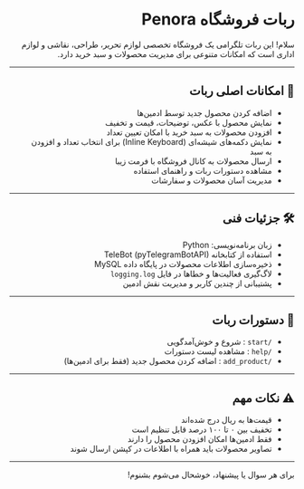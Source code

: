 <div dir="rtl">

# ربات فروشگاه Penora

سلام! این ربات تلگرامی یک فروشگاه تخصصی لوازم تحریر، طراحی، نقاشی و لوازم اداری است که امکانات متنوعی برای مدیریت محصولات و سبد خرید دارد.

---

## 📌 امکانات اصلی ربات

- اضافه کردن محصول جدید توسط ادمین‌ها  
- نمایش محصول با عکس، توضیحات، قیمت و تخفیف  
- افزودن محصولات به سبد خرید با امکان تعیین تعداد  
- نمایش دکمه‌های شیشه‌ای (Inline Keyboard) برای انتخاب تعداد و افزودن به سبد  
- ارسال محصولات به کانال فروشگاه با فرمت زیبا  
- مشاهده دستورات ربات و راهنمای استفاده  
- مدیریت آسان محصولات و سفارشات

---

## 🛠️ جزئیات فنی

- زبان برنامه‌نویسی: Python  
- استفاده از کتابخانه TeleBot (pyTelegramBotAPI)  
- ذخیره‌سازی اطلاعات محصولات در پایگاه داده MySQL  
- لاگ‌گیری فعالیت‌ها و خطاها در فایل `logging.log`  
- پشتیبانی از چندین کاربر و مدیریت نقش ادمین

---
## 📄 دستورات ربات

- `/start` : شروع و خوش‌آمدگویی  
- `/help` : مشاهده لیست دستورات  
- `/add_product` : اضافه کردن محصول جدید (فقط برای ادمین‌ها)

---

## ⚠️ نکات مهم

- قیمت‌ها به ریال درج شده‌اند  
- تخفیف بین ۰ تا ۱۰۰ درصد قابل تنظیم است  
- فقط ادمین‌ها امکان افزودن محصول را دارند  
- تصاویر محصولات باید همراه با اطلاعات در کپشن ارسال شوند

---

برای هر سوال یا پیشنهاد، خوشحال می‌شوم بشنوم!

</div>
